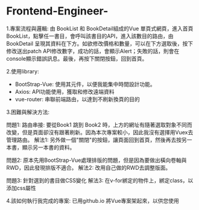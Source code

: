 # Frontend-Engineer-
1.專案流程與邏輯: 
由 BookList 和 BookDetail組成的Vue 單頁式網頁，進入首頁BookList，點擊任一書目，會呼叫該書目的API，進入該數目的路由，由 BookDetail 呈現其資料在下方。如欲修改價格和數量，可以在下方選取後，按下修改送出patch API修改數字，成功的話，會顯示Alert；失敗的話，則會在console顯示錯誤訊息。最後，再按下關閉按鈕，回到首頁。



2.使用library:
- BootStrap-Vue: 使用其元件，以便我能集中時間設計功能。
- Axios: API功能使用，獲取和修改遠端資料
- vue-router: 串聯前端路由，以達到不刷新換頁的目的



3.困難與解決方法:

問題1: 路由串接: 要從Book1 跳到 Book2 時，上方的網址有隨著選取對象不同而改變，但是頁面卻沒有跟著刷新。因為本次專案較小，因此我沒有選擇用Vuex去管理路由。
解法1: 另外做一個"關閉"的按鈕，讓頁面回到首頁，然後再去按另一本書，顯示另一本書的資料。

問題2: 原本先用BootStrap-Vue處理排版的問題，但是因為要做出橫向卷軸與RWD，因此發現排版不適合。
解法2: 改用自己做的RWD去調整版面。

問題3: 針對選到的書目做CSS變化
解法3: 在v-for綁定的物件上，綁定class，以添加css屬性



4.該如何執行我完成的專案: 已用github.io 將Vue專案架起來，以供您使用
